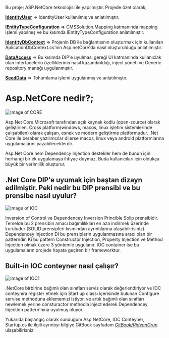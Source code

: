 
Bu proje; ASP.NetCore teknolojisi ile yapılmıştır. 
Projede özet olarak; 


[**IdentityUser**](https://github.com/RidvanOrun/CMSSolution/blob/master/CMSSolution.Entity/Entities/Concrete/AppUser.cs) => IdentityUser kullanılmış ve  anlatılmıştır.

[**IEntityTypeConfiguration**](https://github.com/RidvanOrun/CMSSolution/blob/master/CMSSolution.Map/Mapping/Abstract/BaseMap.cs) => CMSSolution.Mapping katmanında mapping işlemi yapılmış ve bu kısımda IEntityTypeConfiguration anlatılmıştır.

[**IdentityDbContext**](https://github.com/RidvanOrun/CMSSolution/blob/master/CMSSolution.Data/Context/ApplicationDbContext.cs) => Projenin DB ile bağlantısının oluşturmak için kullanılan AplicationDbContext.cs'nin Asp.netCore'da nasıl oluşturulduğu anlatılmıştır.

[**DataAccess**](https://github.com/RidvanOrun/CMSSolution/tree/master/CMSSolution.Data/Repositories) => Bu kısımda DIP'e uyulması gereği UI katmanında kullanıclak olan Interfacelerin özelliklerinin nasıl kazandırıldığı, inject yöneti ve Generic repository mantığı uygulanmıştır.

[**SeedData**](https://github.com/RidvanOrun/CMSSolution/blob/master/CMSSolution.Data/SeedData/SeedPages.cs) => Tohumlama işlemi uygulanmış ve anlatılmıştır.


# Asp.NetCore nedir?;

![Image of CORE](https://gblobscdn.gitbook.com/assets%2F-MR9wwvmI8SJVJgLR_0N%2F-MRA7sHfUI-iHNmRinJ4%2F-MRA97LrHwGUKuU-xYzn%2F.netCore.png?alt=media&token=f65394ac-7c8f-4731-8d32-d3aa996b2c58)

  Asp.Net Core Microsoft tarafından açık kaynak kodlu (open-source) olarak geliştirilen. Cross platform(windows, macos, linux işletim sistemlerinde çalışabilen) olarak çalışan, esnek ve modern geliştirme platformudur. .Net Core ile beraber yazılımcılar dilerse macos, linux veya android platformlarına uygulamalarını yazabileceklerdir.
  
  Asp.Net Core hem Dependency Injection destekler hem de bunun için herhangi bir ek uygulamaya ihtiyaç duymaz. Buda kullanıcıları için oldukça büyük bir verimlilik oluşturur.
  
  ## .Net Core DIP'e uyumak için baştan dizayn edilmiştir. Peki nedir bu DIP prensibi ve bu prensibe nasıl uyulur?
  ![Image of IOC](https://gblobscdn.gitbook.com/assets%2F-MR9wwvmI8SJVJgLR_0N%2F-MRAAVHkkC8QloLf9Njv%2F-MRAB0wdppWkKP1b40nt%2FIOC.jpeg?alt=media&token=0d40fa9c-a79c-4ef9-a844-9c29f9bce782)
  
   Inversion of Control ve Dependencey Inversion Princible Solip prensibidir. Temelde bu 2 prensibin amacı bağımlılıkları en aza indirmek üzerinde kuruludur (SOLID prensipleri kısmından ayrıntılarına ulaşabilirisiniz). Dependencey Injection DI bu prensiplerin uygulanmasına aracı olan bir patterndır. Ki bu pattern Constructor Injection, Property Injection ve Method Injection olmak üzere 3 yöntemle uygulanır.  IOC container ise bu uygulamaların projede hayata geçiren bir frameworktur.  
   
   ## Built-in IOC conteyner nasıl çalışır?
   ![Image of IOC1](https://gblobscdn.gitbook.com/assets%2F-MR9wwvmI8SJVJgLR_0N%2F-MRAM0YgJ23jslj1E14S%2F-MRANuUTD4bawOfqYfug%2Fbuiltin-ioc.png?alt=media&token=a9bddc81-322d-45b1-b7af-cfbc137f6f2e)
   
   .NetCore birbirine bağımlı olan sınıfları servis olarak değerlendiriyor ve IOC conteynıra register etmek için Start up classı içerisinde bulunan Configure servise methoduna eklememizi istiyor. ve artık bağımlı olan sınıfları newlemek yerine consturactor methodla inject ederek Dependencey Injection pattern'nına uyulmuş oluyor.
   
   Yukarıda başlangıç olarak sunduğum Asp.NetCore, IOC Conteyner, Startup.cs ile ilgili ayrıntıyı bilgiye GitBook sayfadam [*GitBook/RidvanOrun*](https://ridvanorun.gitbook.io/asp-net-core/)  ulaşabilirisniz 
